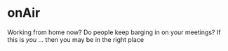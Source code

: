 # onAir
Working from home now? Do people keep barging in on your meetings? If this is *you* ... then you may be in the right place
